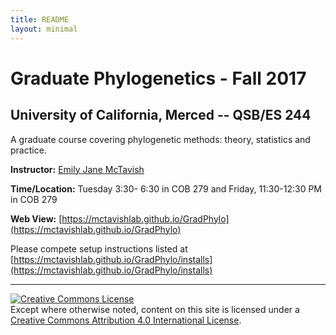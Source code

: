 ```yaml
---
title: README
layout: minimal
---
```



# Graduate Phylogenetics - Fall 2017

## University of California, Merced -- QSB/ES 244

A graduate course covering phylogenetic methods: theory, statistics and practice.

**Instructor:**  [Emily Jane McTavish](http://McTavishLab.github.io/)

**Time/Location:** Tuesday 3:30- 6:30 in COB 279 and Friday, 11:30-12:30 PM in COB 279

**Web View:** [https://mctavishlab.github.io/GradPhylo](https://mctavishlab.github.io/GradPhylo)

Please compete setup instructions listed at [https://mctavishlab.github.io/GradPhylo/installs](https://mctavishlab.github.io/GradPhylo/installs)

---
<a rel="license" href="http://creativecommons.org/licenses/by/4.0/"><img alt="Creative Commons License" style="border-width:0" src="https://i.creativecommons.org/l/by/4.0/88x31.png" /></a><br />Except where otherwise noted, content on this site is licensed under a <a rel="license" href="http://creativecommons.org/licenses/by/4.0/">Creative Commons Attribution 4.0 International License</a>.
